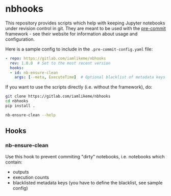 # nbhooks

This repository provides scripts which help with keeping
Jupyter notebooks under revision control in git.
They are meant to be used with the
[pre-commit](https://pre-commit.com) framework - see their website
for information about usage and configuration.


Here is a sample config to include in the `.pre-commit-config.yaml` file:

```yaml
- repo: https://gitlab.com/iamlikeme/nbhooks
  rev: 1.0.0  # Set to the most recent version
  hooks:
  - id: nb-ensure-clean
    args: [--meta, ExecuteTime]  # Optional blacklist of metadata keys (you can use regex)
```

If you want to use the scripts directly (i.e. without the framework), do:

```bash
git clone https://gitlab.com/iamlikeme/nbhooks
cd nbhooks
pip install .

nb-ensure-clean --help
```

## Hooks

### nb-ensure-clean

Use this hook to prevent commiting "dirty" notebooks, i.e. notebooks which contain:

* outputs
* execution counts
* blacklisted metadata keys (you have to define the blacklist,
  see sample config)
